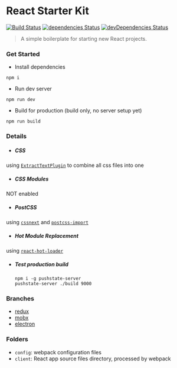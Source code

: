 # React Starter Kit
[![Build Status](https://travis-ci.org/xiaofan2406/react-starter-kit.svg?branch=master)](https://travis-ci.org/xiaofan2406/react-starter-kit) [![dependencies Status](https://david-dm.org/xiaofan2406/react-starter-kit/status.svg)](https://david-dm.org/xiaofan2406/react-starter-kit) [![devDependencies Status](https://david-dm.org/xiaofan2406/react-starter-kit/dev-status.svg)](https://david-dm.org/xiaofan2406/react-starter-kit?type=dev)
> A simple boilerplate for starting new React projects.


### Get Started
- Install dependencies
```
npm i
```

- Run dev server
```
npm run dev
```

- Build for production (build only, no server setup yet)
```
npm run build
```


### Details
- ##### CSS
using [`ExtractTextPlugin`](https://github.com/webpack/extract-text-webpack-plugin) to combine all css files into one

- ##### CSS Modules
NOT enabled

- ##### PostCSS
using [`cssnext`](http://cssnext.io/) and [`postcss-import`](https://github.com/postcss/postcss-import)

- ##### Hot Module Replacement
using [`react-hot-loader`](https://github.com/gaearon/react-hot-loader/tree/next)

- ##### Test production build
  ```
  npm i -g pushstate-server
  pushstate-server ./build 9000
  ```


### Branches
- [redux](https://github.com/xiaofan2406/react-starter-kit/tree/redux)
- [mobx](https://github.com/xiaofan2406/react-starter-kit/tree/mobx)
- [electron](https://github.com/xiaofan2406/react-starter-kit/tree/electron)


### Folders
- `config`: webpack configuration files
- `client`: React app source files directory, processed by webpack
